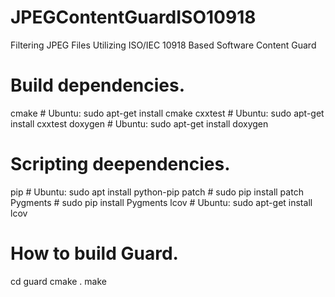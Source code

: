 # JPEGContentGuardISO10918
Filtering JPEG Files Utilizing ISO/IEC 10918 Based Software Content Guard


# Build dependencies.
cmake      # Ubuntu:  sudo apt-get install cmake
cxxtest    # Ubuntu:  sudo apt-get install cxxtest
doxygen    # Ubuntu:  sudo apt-get install doxygen


# Scripting deependencies.
pip        # Ubuntu:  sudo apt install python-pip
patch      # sudo pip install patch
Pygments   # sudo pip install Pygments
lcov       # Ubuntu:  sudo apt-get install lcov


# How to build Guard.
cd guard
cmake .
make 
